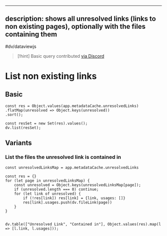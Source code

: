 

---
description: shows all unresolved links (links to non existing pages), optionally with the files containing them
---
#dv/dataviewjs 


> [!hint] Basic query contributed [via Discord](https://discord.com/channels/686053708261228577/875721010144477204/1003441486492352572) 

# List non existing links

## Basic 
```dataviewjs
const res = Object.values(app.metadataCache.unresolvedLinks)
.flatMap(unresolved => Object.keys(unresolved))
.sort(); 

const resSet = new Set(res).values();
dv.list(resSet);
```
## Variants

### List the files the unresolved link is contained in

```dataviewjs
const unresolvedLinksMap = app.metadataCache.unresolvedLinks

const res = {}
for (let page in unresolvedLinksMap) {
	const unresolved = Object.keys(unresolvedLinksMap[page]);
	if (unresolved.length === 0) continue;
	for (let link of unresolved) {
		if (!res[link]) res[link] = {link, usages: []}
		res[link].usages.push(dv.fileLink(page))
	}
}


dv.table(["Unresolved Link", "Contained in"], Object.values(res).map(l => [l.link, l.usages]));
```